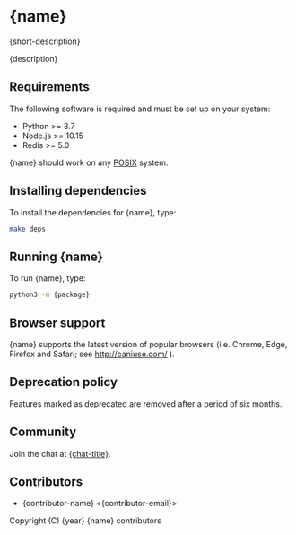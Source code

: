 # {name}

{short-description}

{description}

## Requirements

The following software is required and must be set up on your system:

* Python >= 3.7
* Node.js >= 10.15
* Redis >= 5.0

{name} should work on any [POSIX](https://en.wikipedia.org/wiki/POSIX) system.

## Installing dependencies

To install the dependencies for {name}, type:

```sh
make deps
```

## Running {name}

To run {name}, type:

```sh
python3 -m {package}
```

## Browser support

{name} supports the latest version of popular browsers (i.e. Chrome, Edge, Firefox and Safari; see
http://caniuse.com/ ).

## Deprecation policy

Features marked as deprecated are removed after a period of six months.

## Community

Join the chat at [{chat-title}]({chat-url}).

## Contributors

* {contributor-name} &lt;{contributor-email}>

Copyright (C) {year} {name} contributors
